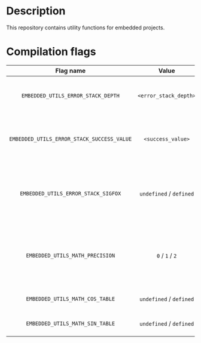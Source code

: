 # Description

This repository contains utility functions for embedded projects.

# Compilation flags

| **Flag name** | **Value** | **Description** |
|:---:|:---:|:---:|
| `EMBEDDED_UTILS_ERROR_STACK_DEPTH` | `<error_stack_depth>` | Maximum number of errors stored in stack. |
| `EMBEDDED_UTILS_ERROR_STACK_SUCCESS_VALUE` | `<success_value>` | Default value to store in stack when there is no error. |
| `EMBEDDED_UTILS_ERROR_STACK_SIGFOX` | `undefined` / `defined` | Enable specific function to import Sigfox EP library errors in stack. |
| `EMBEDDED_UTILS_MATH_PRECISION` | `0` / `1` / `2` | Math compulation mode: 0 = using integer, 1 = using float, 2 = using double. |
| `EMBEDDED_UTILS_MATH_COS_TABLE` | `undefined` / `defined` | Enable cosine table declaration. |
| `EMBEDDED_UTILS_MATH_SIN_TABLE` | `undefined` / `defined` | Enable sine table declaration. |
